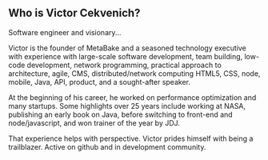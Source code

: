 
## Who is Victor Cekvenich?

Software engineer and visionary...

Victor is the founder of MetaBake and a seasoned technology executive with experience with large-scale software development, team building, low-code development, network programming, practical approach to architecture, agile, CMS, distributed/network computing HTML5, CSS, node, mobile, Java, API, product, and a sought-after speaker.

At the beginning of his career, he worked on performance optimization and many startups. Some highlights over 25 years include working at NASA, publishing an early book on Java, before switching to front-end and node/javascript, and won trainer of the year by JDJ.

That experience helps with perspective. Victor prides himself with being a trailblazer. Active on github and in development community.
